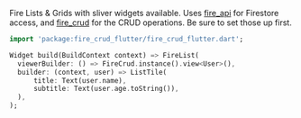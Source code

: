 Fire Lists & Grids with sliver widgets available. Uses [fire_api](https://pub.dev/packages/fire_api) for Firestore access, and [fire_crud](https://pub.dev/packages/fire_crud) for the CRUD operations. Be sure to set those up first.

```dart
import 'package:fire_crud_flutter/fire_crud_flutter.dart';

Widget build(BuildContext context) => FireList(
  viewerBuilder: () => FireCrud.instance().view<User>(),
  builder: (context, user) => ListTile(
      title: Text(user.name),
      subtitle: Text(user.age.toString()),
  ),
);
```